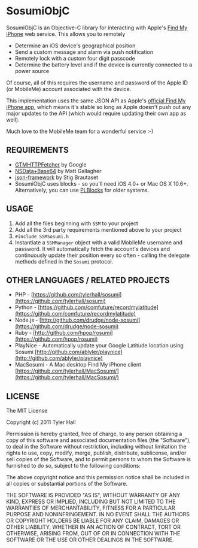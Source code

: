 SosumiObjC
=========

SosumiObjC is an Objective-C library for interacting with Apple's [Find My iPhone](http://www.apple.com/mobileme/features/find-my-iphone.html) web service. This allows you to remotely

 * Determine an iOS device's geographical position
 * Send a custom message and alarm via push notification
 * Remotely lock with a custom four digit passcode
 * Determine the battery level and if the device is currently connected to a power source

Of course, all of this requires the username and password of the Apple ID (or MobileMe) account associated with the device.

This implementation uses the same JSON API as Apple's [official Find My iPhone app](http://itunes.apple.com/us/app/find-my-iphone/id376101648?mt=8), which means it's stable so long as Apple doesn't push out any major updates to the API (which would require updating their own app as well).

Much love to the MobileMe team for a wonderful service :-)

REQUIREMENTS
-------

 * [GTMHTTPFetcher](http://code.google.com/p/gtm-http-fetcher/) by Google
 * [NSData+Base64](http://cocoawithlove.com/2009/06/base64-encoding-options-on-mac-and.html) by Matt Gallagher
 * [json-framework](http://stig.github.com/json-framework/) by Stig Brautaset
 * SosumiObjC uses blocks - so you'll need iOS 4.0+ or Mac OS X 10.6+. Alternatively, you can use [PLBlocks](http://code.google.com/p/plblocks/) for older systems.

USAGE
--------

 1. Add all the files beginning with `SSM` to your project
 2. Add all the 3rd party requirements mentioned above to your project
 3. `#include SSMSosumi.h`
 4. Instantiate a `SSMManager` object with a valid MobileMe username and password. It will automatically fetch the account's devices and continuously update their position every so often - calling the delegate methods defined in the `Sosumi` protocol.

OTHER LANGUAGES / RELATED PROJECTS
----------------------------------

 * PHP - [https://github.com/tylerhall/sosumi](https://github.com/tylerhall/sosumi)
 * Python - [https://github.com/comfuture/recordmylatitude](https://github.com/comfuture/recordmylatitude)
 * Node.js - [http://github.com/drudge/node-sosumi](https://github.com/drudge/node-sosumi)
 * Ruby - [http://github.com/hpop/rosumi](https://github.com/hpop/rosumi)
 * PlayNice - Automatically update your Google Latitude location using Sosumi [http://github.com/ablyler/playnice](http://github.com/ablyler/playnice)
 * MacSosumi - A Mac desktop Find My iPhone client [https://github.com/tylerhall/MacSosumi/](https://github.com/tylerhall/MacSosumi/)

LICENSE
-------

The MIT License

Copyright (c) 2011 Tyler Hall <tylerhall AT gmail DOT com>

Permission is hereby granted, free of charge, to any person obtaining a copy
of this software and associated documentation files (the "Software"), to deal
in the Software without restriction, including without limitation the rights
to use, copy, modify, merge, publish, distribute, sublicense, and/or sell
copies of the Software, and to permit persons to whom the Software is
furnished to do so, subject to the following conditions:

The above copyright notice and this permission notice shall be included in
all copies or substantial portions of the Software.

THE SOFTWARE IS PROVIDED "AS IS", WITHOUT WARRANTY OF ANY KIND, EXPRESS OR
IMPLIED, INCLUDING BUT NOT LIMITED TO THE WARRANTIES OF MERCHANTABILITY,
FITNESS FOR A PARTICULAR PURPOSE AND NONINFRINGEMENT. IN NO EVENT SHALL THE
AUTHORS OR COPYRIGHT HOLDERS BE LIABLE FOR ANY CLAIM, DAMAGES OR OTHER
LIABILITY, WHETHER IN AN ACTION OF CONTRACT, TORT OR OTHERWISE, ARISING FROM,
OUT OF OR IN CONNECTION WITH THE SOFTWARE OR THE USE OR OTHER DEALINGS IN
THE SOFTWARE.
